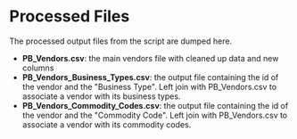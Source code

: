 # Processed Files

The processed output files from the script are dumped here.

- **PB_Vendors.csv**: the main vendors file with cleaned up data and new columns
- **PB_Vendors_Business_Types.csv**: the output file containing the id of the vendor and the "Business Type". Left join with PB_Vendors.csv to associate a vendor with its business types.
- **PB_Vendors_Commodity_Codes.csv**: the output file containing the id of the vendor and the "Commodity Code". Left join with PB_Vendors.csv to associate a vendor with its commodity codes.
